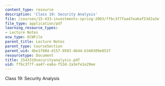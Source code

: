 ```yaml
---
content_type: resource
description: 'Class 19: Security Analysis'
file: /courses/15-433-investments-spring-2003/ffbc3f7faa47ea6af53d2a3efe1e29ee_1543319securityanalysis.pdf
file_type: application/pdf
learning_resource_types:
- Lecture Notes
ocw_type: OCWFile
parent_title: Lecture Notes
parent_type: CourseSection
parent_uid: 4be1f884-d157-9503-db44-b340309e0537
resourcetype: Document
title: 1543319securityanalysis.pdf
uid: ffbc3f7f-aa47-ea6a-f53d-2a3efe1e29ee
---
```

Class 19: Security Analysis

